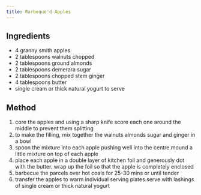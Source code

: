 ```yaml
---
title: Barbeque'd Apples
---
```


## Ingredients

-   4 granny smith apples
-   2 tablespoons walnuts chopped
-   2 tablespoons ground almonds
-   2 tablespoons demerara sugar
-   2 tablespoons chopped stem ginger
-   4 tablespoons butter
-   single cream or thick natural yogurt to serve

## Method

1.  core the apples and using a sharp knife score each one around the middle to prevent them splitting
2.  to make the filling, mix together the walnuts almonds sugar and ginger in a bowl
3.  spoon the mixture into each apple pushing well into the centre.mound a little mixture on top of each apple
4.  place each apple in a double layer of kitchen foil and generously dot with the butter. wrap up the foil so that the apple is completely enclosed
5.  barbecue the parcels over hot coals for 25-30 mins or until tender
6.  transfer the apples to warm individual serving plates.serve with lashings of single cream or thick natural yogurt
